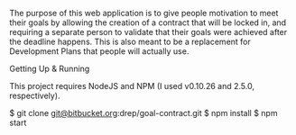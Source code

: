 The purpose of this web application is to give people motivation to meet their goals by allowing the creation of a contract that will be locked in, and requiring a separate person to validate that their goals were achieved after the deadline happens. This is also meant to be a replacement for Development Plans that people will actually use.


Getting Up & Running

This project requires NodeJS and NPM (I used v0.10.26 and 2.5.0, respectively).

$ git clone git@bitbucket.org:drep/goal-contract.git
$ npm install
$ npm start

